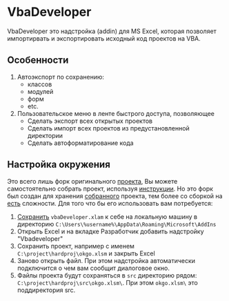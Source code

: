 VbaDeveloper
============

VbaDeveloper это надстройка (addin)  для MS Excel, которая позволяет импортирвать и экспортировать исходный код проектов на VBA.


Особенности
--------------

1. Автоэкспорт по сохранению:
    - классов
    - модулей
    - форм
    - etc.
2.  Пользовательское меню в ленте быстрого доступа, позволяющее
    - Сделать экспорт всех открытых проектов
    - Сделать импорт всех проектов из предустановленной директории
    - Сделать автоформатирование кода


Настройка окружения
------------------------------

Это всего лишь форк оригинального [проекта](https://github.com/hilkoc/vbaDeveloper), Вы можете самостоятельно собрать проект, используя [инструкции](https://github.com/hilkoc/vbaDeveloper/blob/master/src/vbaDeveloper.xlam/Build.bas). Но это форк был создан для хранения [собранного](https://github.com/mcgr0g/vbaDeveloper/releases/tag/v1.0) проекта, тем более со сборкой на [есть](https://github.com/hilkoc/vbaDeveloper/issues/1) сложности. Для того что бы его использовать вам потребуется:

 1. [Сохранить](https://github.com/mcgr0g/vbaDeveloper/releases/download/v1.0/vbaDeveloper.zip) `vbaDeveloper.xlam` к себе на локальную машину в
    директорию `C:\Users\%username%\AppData\Roaming\Microsoft\AddIns`
 2. Открыть Excel и на вкладке Разработчик добавить надстройку "Vbadeveloper"
 3. Сохранить проект, например с именем `C:\project\hardproj\okgo.xlsm` и закрыть Excel
 4. Заново открыть файл. При этом надстройка автоматически подключится о чем вам сообщит диалоговое окно.
 5. Файлы проекта  будут сохраняться в `src` директорию  рядом: `C:\project\hardproj\src\okgo.xlsm\`. При этом `okgo.xlsm\` это  поддиректория src.
